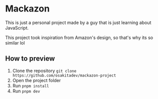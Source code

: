 # Mackazon

This is just a personal project made by a guy that is just learning about JavaScript.

This project took inspiration from Amazon's design, so that's why its so similar lol

## How to preview

1. Clone the repository `git clone https://github.com/osakitadev/mackazon-project`
2. Open the project folder
3. Run `pnpm install`
4. Run `pnpm dev`
